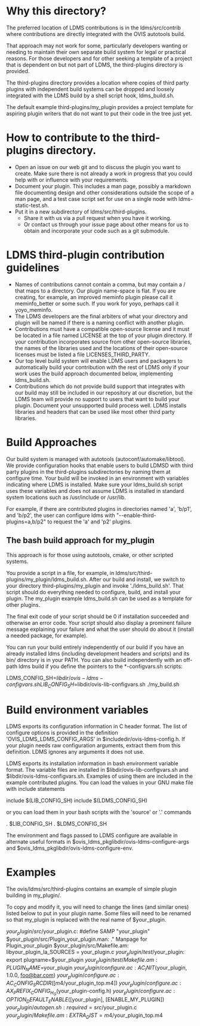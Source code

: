 # Why this directory?

The preferred location of LDMS contributions is in the ldms/src/contrib where
contributions are directly integrated with the OVIS autotools build. 

That approach may not work for some, particularly developers
wanting or needing to maintain their own separate build system for legal or practical reasons.
For those developers and for other seeking a template of a project
that is dependent on but not part of LDMS, the third-plugins directory is provided.

The third-plugins directory provides a location where copies of third
party plugins with independent build systems can be dropped and loosely
integrated with the LDMS build by a shell script hook, ldms_build.sh.

The default example third-plugins/my_plugin provides a project template
for aspiring plugin writers that do not want to put their code in the tree just yet.

# How to contribute to the third-plugins directory.

* Open an issue on our web git and to discuss the plugin you want to create. Make sure there is not already a work in progress that you could help with or influence with your requirements.
* Document your plugin. This includes a man page, possibly a markdown file documenting design and other considerations outside the scope of a man page, and a test case script set for use on a single node with ldms-static-test.sh.
* Put it in a new subdirectory of ldms/src/third-plugins. 
  * Share it with us via a pull request when you have it working.
  * Or contact us through your issue page about other means for us to obtain and incorporate your code such as a git submodule.

# LDMS third-plugin contribution guidelines

* Names of contributions cannot contain a comma, but may contain a / that maps to a directory. Our plugin name-space is flat. If you are creating, for example, an improved meminfo plugin please call it meminfo_better or some such. If you work for yoyo, perhaps call it yoyo_meminfo.
* The LDMS developers are the final arbiters of what your directory and plugin will be named if there is a naming conflict with another plugin.
* Contributions must have a compatible open-source license and it must be located in a file named LICENSE at the top of your plugin directory. If your contribution incorporates source from other open-source libraries, the names of the libraries used and the locations of their open-source licenses must be listed a file LICENSES_THIRD_PARTY.
* Our top level build system will enable LDMS users and packagers to automatically build your contribution with the rest of LDMS only if your work uses the build approach documented below, implementing ldms_build.sh. 
* Contributions which do not provide build support that integrates with our build may still be included in our repository at our discretion, but the LDMS team will provide no support to users that want to build your plugin. Document your unsupported build process well. LDMS installs libraries and headers that can be used like most other third party libraries.

# Build Approaches

Our build system is managed with autotools (autoconf/automake/libtool).
We provide configuration hooks that enable users to build LDMSD with third party plugins in the third-plugins subdirectories by naming them at configure time. Your build will be invoked in an environment with variables indicating where LDMS is installed. Make sure your ldms_build.sh script uses these variables and does not assume LDMS is installed in standard system locations such as /usr/include or /usr/lib.

For example, if there are contributed plugins in directories named 'a', 'b/p1', and 'b/p2', the user can
configure ldms with "--enable-third-plugins=a,b/p2" to request the 'a' and 'p2' plugins.

## The bash build approach for my_plugin

This approach is for those using autotools, cmake, or other scripted systems.

You provide a script in a file, for example, in ldms/src/third-plugins/my_plugin/ldms_build.sh. 
After our build and install, we switch to your directory third-plugins/my_plugin and invoke './ldms_build.sh'. That script should do everything needed to configure, build, and install your plugin. The my_plugin example ldms_build.sh can be used as a template for other plugins.

The final exit code of your script should be 0 if installation succeeded and otherwise an error code. Your script should also display a prominent failure message explaining your failure and what the user should do about it (install a needed package, for example).

You can run your build entirely independently of our build if you have an already installed ldms (including development headers and scripts) and its bin/ directory is in your PATH. You can also build independently with an off-path ldms build if you define the pointers to the *-configvars.sh scripts:

  LDMS_CONFIG_SH=$libdir/ovis-ldms-configvars.sh LIB_CONFIG_SH=$libdir/ovis-lib-configvars.sh ./my_build.sh

# Build environment variables

LDMS exports its configuration information in C header format. The list of configure options is provided in the definition 'OVIS_LDMS_LDMS_CONFIG_ARGS' in $includedir/ovis-ldms-config.h. If your plugin needs raw configuration arguments, extract them from this definition. LDMS ignores any arguments it does not use.

LDMS exports its installation information in bash environment variable format.
The variable files are installed in $libdir/ovis-lib-configvars.sh and $libdir/ovis-ldms-configvars.sh. Examples of using them are included in the example contributed plugins. You can load the values in your GNU make file with include statements

  include $(LIB_CONFIG_SH)
  include $(LDMS_CONFIG_SH)

or you can load them in your bash scripts with the 'source' or '.' commands

  . $LIB_CONFIG_SH
  . $LDMS_CONFIG_SH

The environment and flags passed to LDMS configure are available in alternate useful
formats in $ovis_ldms_pkglibdir/ovis-ldms-configure-args and $ovis_ldms_pkglibdir/ovis-ldms-configure-env.

# Examples

The ovis/ldms/src/third-plugins contains an example of simple plugin building in my_plugin/.

To copy and modify it, you will need to change the lines (and similar ones) listed below to put in your plugin name.
Some files will need to be renamed so that my_plugin is replaced with the real name of $your_plugin.

  $your_plugin/src/$your_plugin.c:  #define SAMP "your_plugin"
  $your_plugin/src/Plugin_your_plugin.man:  .\" Manpage for Plugin_your_plugin
  $your_plugin/src/Makefile.am:  libyour_plugin_la_SOURCES = your_plugin.c
  $your_plugin/test/$your_plugin:  export plugname=$your_plugin
  $your_plugin/test/Makefile.am:  PLUGIN_NAME=$your_plugin
  $your_plugin/configure.ac:  AC_INIT($your_plugin, 1.0.0, foo@bar.com)
  $your_plugin/configure.ac:  AC_CONFIG_SRCDIR([m4/$your_plugin_top.m4])
  $your_plugin/configure.ac:  AX_PREFIX_CONFIG_H_G($your_plugin-config.h)
  $your_plugin/configure.ac:  OPTION_DEFAULT_ENABLE([$your_plugin], [ENABLE_MY_PLUGIN])
  $your_plugin/autogen.sh:  required=src/$your_plugin.c
  $your_plugin/Makefile.am:  EXTRA_DIST= m4/$your_plugin_top.m4



